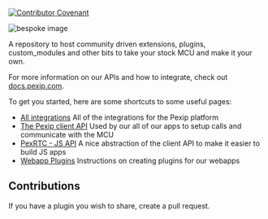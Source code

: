 [![Contributor Covenant](https://img.shields.io/badge/Contributor%20Covenant-v1.4%20adopted-ff69b4.svg)](code-of-conduct.md)

![bespoke image](https://github.com/pexip/bespoke/blob/master/img/pexip-bespoke-repo-small.png)

A repository to host community driven extensions, plugins,
custom_modules and other bits to take your stock MCU and make it your
own.

For more information on our APIs and how to integrate, check out [docs.pexip.com](https://docs.pexip.com).

To get you started, here are some shortcuts to some useful pages:

 - [All integrations](https://docs.pexip.com/admin/site_integration.htm)
   All of the integrations for the Pexip platform
 - [The Pexip client API](https://docs.pexip.com/api_client/api_rest.htm)
   Used by our all of our apps to setup calls and communicate with the MCU
 - [PexRTC - JS API](https://docs.pexip.com/api_client/api_pexrtc.htm)
   A nice abstraction of the client API to make it easier to build JS apps
 - [Webapp Plugins](https://docs.pexip.com/clients/plugins.htm)
   Instructions on creating plugins for our webapps

## Contributions

If you have a plugin you wish to share, create a pull request.


